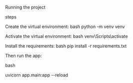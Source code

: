 Running the project

steps

Create the virtual environment:
bash
python -m venv venv

Activate the virtual environment:
bash
venv\Scripts\activate

Install the requirements:
bash
pip install -r requirements.txt


Then run the app:

bash

uvicorn app.main:app --reload
